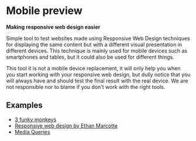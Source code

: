 # Mobile preview

**Making responsive web design easier**

Simple tool to test websites made using Responsive Web Design
techniques for displaying the same content but with a different visual
presentation in different devices. This technique is mainly used for
mobile devices such as smartphones and tables, but it could also be
used for different things.

This tool it is not a mobile device replacement, it will only help you
when you start working with your responsive web design, but dully
notice that you will always have and should test the final result with
the real device. We are not responsible nor to blame if you don't work
with the right tools.

## Examples

* [3 funky monkeys](http://threefunkymonkeys.github.com/mobile-preview/index.html?url=http%3A%2F%2Fthreefunkymonkeys.com%2f)
* [Responsive web design by Ethan Marcotte](http://threefunkymonkeys.github.com/mobile-preview/index.html?url=http%3A%2F%2Fwww.alistapart.com%2Fd%2Fresponsive-web-design%2Fex%2Fex-site-FINAL.html)
* [Media Queries](http://threefunkymonkeys.github.com/mobile-preview/index.html?url=http%3A%2F%2Fmediaqueri.es%2F)
